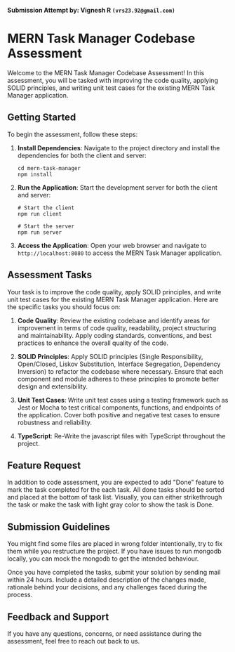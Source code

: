 

**Submission Attempt by: Vignesh R `(vrs23.92@gmail.com)`**

# MERN Task Manager Codebase Assessment

Welcome to the MERN Task Manager Codebase Assessment! In this assessment, you will be tasked with improving the code quality, applying SOLID principles, and writing unit test cases for the existing MERN Task Manager application.

## Getting Started

To begin the assessment, follow these steps:

1. **Install Dependencies**: Navigate to the project directory and install the dependencies for both the client and server:

   ```
   cd mern-task-manager
   npm install
   ```

2. **Run the Application**: Start the development server for both the client and server:

   ```
   # Start the client
   npm run client
   
   # Start the server
   npm run server
   ```

3. **Access the Application**: Open your web browser and navigate to `http://localhost:8080` to access the MERN Task Manager application.

## Assessment Tasks

Your task is to improve the code quality, apply SOLID principles, and write unit test cases for the existing MERN Task Manager application. Here are the specific tasks you should focus on:

1. **Code Quality**: Review the existing codebase and identify areas for improvement in terms of code quality, readability, project structuring and maintainability. Apply coding standards, conventions, and best practices to enhance the overall quality of the code.

2. **SOLID Principles**: Apply SOLID principles (Single Responsibility, Open/Closed, Liskov Substitution, Interface Segregation, Dependency Inversion) to refactor the codebase where necessary. Ensure that each component and module adheres to these principles to promote better design and extensibility.

3. **Unit Test Cases**: Write unit test cases using a testing framework such as Jest or Mocha to test critical components, functions, and endpoints of the application. Cover both positive and negative test cases to ensure robustness and reliability.

4. **TypeScript**: Re-Write the javascript files with TypeScript throughout the project.

## Feature Request

In addition to code assessment, you are expected to add "Done" feature to mark the task completed for the each task. All done tasks should be sorted and placed at the bottom of task list. Visually, you can either strikethrough the task or make the task with light gray color to show the task is Done.

## Submission Guidelines

You might find some files are placed in wrong folder intentionally, try to fix them while you restructure the project. If you have issues to run mongodb locally, you can mock the mongodb to get the intended behaviour.

Once you have completed the tasks, submit your solution by sending mail within 24 hours. Include a detailed description of the changes made, rationale behind your decisions, and any challenges faced during the process.

## Feedback and Support

If you have any questions, concerns, or need assistance during the assessment, feel free to reach out back to us.

